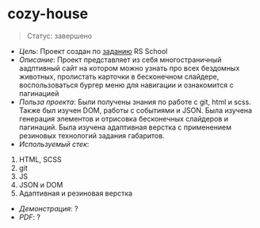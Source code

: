 # cozy-house
> Статус: завершено

- _Цель_:
Проект создан по [заданию](https://github.com/rolling-scopes-school/tasks/tree/master/stage1/stream1/shelter) RS School
- _Описание_:
Проект представляет из себя многостраничный аадптивный сайт на котором можно узнать про всех бездомных животных, пролистать карточки в бесконечном слайдере, воспользоваться бургер меню для навигации и ознакомится с пагинацией
- _Польза проекта_: 
Были получены знания по работе с git, html и scss. Также был изучен DOM, работы с событиями и JSON. Была изучена генерация элементов и отрисовка бесконечных слайдеров и пагинаций. Была изучена адаптивная верстка с применением резиновых технологий задания габаритов.
- _Используемый стек_:
1. HTML, SCSS
2. git
3. JS
4. JSON и DOM
5. Адаптивная и резиновая верстка
- _Демонстрация_: 
?
- _PDF_: 
?
